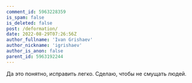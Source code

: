 ```yaml
---
comment_id: 5963228359
is_spam: false
is_deleted: false
post: /deformation/
date: 2022-08-29T07:26:56Z
author_fullname: 'Ivan Grishaev'
author_nickname: 'igrishaev'
author_is_anon: false
parent_id: 5963192244
---
```


<p>Да это понятно, исправить легко. Сделаю, чтобы не смущать людей.</p>
